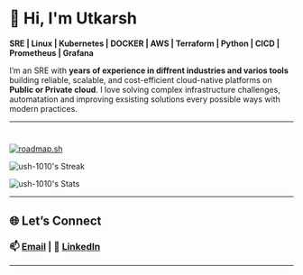 # 👋 Hi, I'm Utkarsh
**SRE | Linux | Kubernetes | DOCKER |  AWS | Terraform | Python | CICD | Prometheus | Grafana**

I’m an SRE with **years of experience in diffrent industries and varios tools** building reliable, scalable, and cost-efficient cloud-native platforms on **Public or Private cloud**.
I love solving complex infrastructure challenges, automatation and improving exsisting solutions every possible ways with modern practices.

---
#
[![roadmap.sh](https://roadmap.sh/card/wide/67b62c1098abd86c99843111?variant=dark&roadmaps=devops%2Ckubernetes%2Cterraform)](https://roadmap.sh)

![ush-1010's Streak](https://github-readme-streak-stats.herokuapp.com/?user=ush-1010&theme=tokyonight&hide_border=false)

![ush-1010's Stats](https://github-readme-stats.vercel.app/api?username=ush-1010&theme=tokyonight&show_icons=true&hide_border=false&count_private=false)

---


## 🌐 Let’s Connect  
### 📫 [Email](mailto:utkrm24@gmail.com) | 💼 [LinkedIn](www.linkedin.com/in/utkarsh-sre)
---

